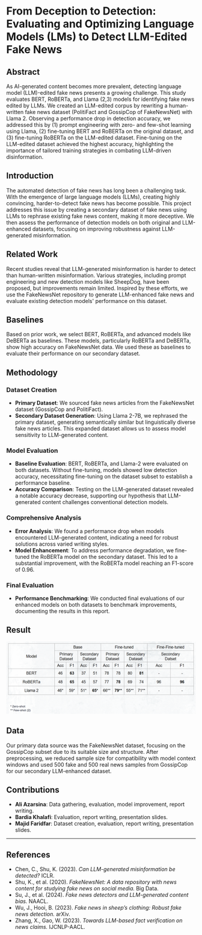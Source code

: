 # From Deception to Detection: Evaluating and Optimizing Language Models (LMs) to Detect LLM-Edited Fake News

## Abstract

As AI-generated content becomes more prevalent, detecting language model (LLM)-edited fake news presents a growing challenge. This study evaluates BERT, RoBERTa, and Llama (2,3) models for identifying fake news edited by LLMs. We created an LLM-edited corpus by rewriting a human-written fake news dataset (PolitiFact and GossipCop of FakeNewsNet) with Llama 2. Observing a performance drop in detection accuracy, we addressed this by (1) prompt engineering with zero- and few-shot learning using Llama, (2) fine-tuning BERT and RoBERTa on the original dataset, and (3) fine-tuning RoBERTa on the LLM-edited dataset. Fine-tuning on the LLM-edited dataset achieved the highest accuracy, highlighting the importance of tailored training strategies in combating LLM-driven disinformation.

## Introduction

The automated detection of fake news has long been a challenging task. With the emergence of large language models (LLMs), creating highly convincing, harder-to-detect fake news has become possible. This project addresses this issue by creating a secondary dataset of fake news using LLMs to rephrase existing fake news content, making it more deceptive. We then assess the performance of detection models on both original and LLM-enhanced datasets, focusing on improving robustness against LLM-generated misinformation.

## Related Work

Recent studies reveal that LLM-generated misinformation is harder to detect than human-written misinformation. Various strategies, including prompt engineering and new detection models like SheepDog, have been proposed, but improvements remain limited. Inspired by these efforts, we use the FakeNewsNet repository to generate LLM-enhanced fake news and evaluate existing detection models' performance on this dataset.

## Baselines

Based on prior work, we select BERT, RoBERTa, and advanced models like DeBERTa as baselines. These models, particularly RoBERTa and DeBERTa, show high accuracy on FakeNewsNet data. We used these as baselines to evaluate their performance on our secondary dataset.

## Methodology

### Dataset Creation
- **Primary Dataset**: We sourced fake news articles from the FakeNewsNet dataset (GossipCop and PolitiFact).
- **Secondary Dataset Generation**: Using Llama 2-7B, we rephrased the primary dataset, generating semantically similar but linguistically diverse fake news articles. This expanded dataset allows us to assess model sensitivity to LLM-generated content.

### Model Evaluation
- **Baseline Evaluation**: BERT, RoBERTa, and Llama-2 were evaluated on both datasets. Without fine-tuning, models showed low detection accuracy, necessitating fine-tuning on the dataset subset to establish a performance baseline.
- **Accuracy Comparison**: Testing on the LLM-generated dataset revealed a notable accuracy decrease, supporting our hypothesis that LLM-generated content challenges conventional detection models.

### Comprehensive Analysis
- **Error Analysis**: We found a performance drop when models encountered LLM-generated content, indicating a need for robust solutions across varied writing styles.
- **Model Enhancement**: To address performance degradation, we fine-tuned the RoBERTa model on the secondary dataset. This led to a substantial improvement, with the RoBERTa model reaching an F1-score of 0.96.

### Final Evaluation
- **Performance Benchmarking**: We conducted final evaluations of our enhanced models on both datasets to benchmark improvements, documenting the results in this report.

## Result

![alt text](docs/result.png)

## Data

Our primary data source was the FakeNewsNet dataset, focusing on the GossipCop subset due to its suitable size and structure. After preprocessing, we reduced sample size for compatibility with model context windows and used 500 fake and 500 real news samples from GossipCop for our secondary LLM-enhanced dataset.

## Contributions

- **Ali Azarsina**: Data gathering, evaluation, model improvement, report writing.
- **Bardia Khalafi**: Evaluation, report writing, presentation slides.
- **Majid Faridfar**: Dataset creation, evaluation, report writing, presentation slides.

---

## References

- Chen, C., Shu, K. (2023). *Can LLM-generated misinformation be detected?* ICLR.
- Shu, K., et al. (2020). *FakeNewsNet: A data repository with news content for studying fake news on social media.* Big Data.
- Su, J., et al. (2024). *Fake news detectors and LLM-generated content bias.* NAACL.
- Wu, J., Hooi, B. (2023). *Fake news in sheep’s clothing: Robust fake news detection.* arXiv.
- Zhang, X., Gao, W. (2023). *Towards LLM-based fact verification on news claims.* IJCNLP-AACL.

